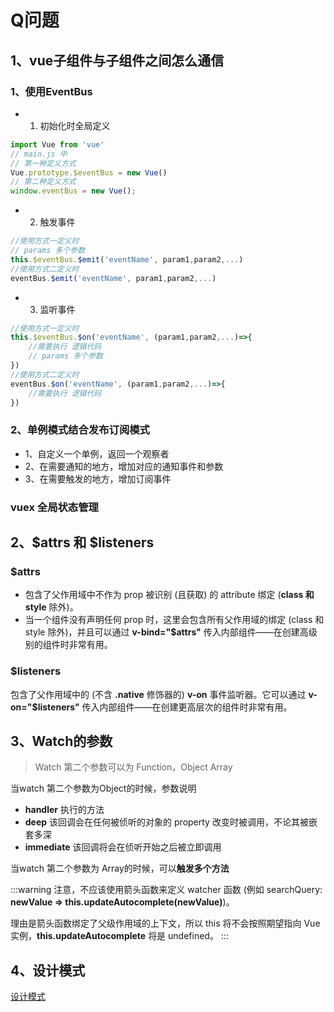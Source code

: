 # Q问题

## 1、vue子组件与子组件之间怎么通信
### 1、使用EventBus
- 1.  初始化时全局定义
```js
import Vue from 'vue'
// main.js 中
// 第一种定义方式
Vue.prototype.$eventBus = new Vue()
// 第二种定义方式
window.eventBus = new Vue();
```
- 2. 触发事件
```js
//使用方式一定义时
// params 多个参数
this.$eventBus.$emit('eventName', param1,param2,...)
//使用方式二定义时
eventBus.$emit('eventName', param1,param2,...)
```
- 3. 监听事件
```js
//使用方式一定义时
this.$eventBus.$on('eventName', (param1,param2,...)=>{
    //需要执行 逻辑代码
    // params 多个参数
})
//使用方式二定义时
eventBus.$on('eventName', (param1,param2,...)=>{
    //需要执行 逻辑代码
})
```
### 2、单例模式结合发布订阅模式
- 1、自定义一个单例，返回一个观察者
- 2、在需要通知的地方，增加对应的通知事件和参数
- 3、在需要触发的地方，增加订阅事件

###  vuex 全局状态管理

## 2、$attrs 和 $listeners

### $attrs
- 包含了父作用域中不作为 prop 被识别 (且获取) 的 attribute 绑定 (**class 和 style** 除外)。
- 当一个组件没有声明任何 prop 时，这里会包含所有父作用域的绑定 (class 和 style 除外)，并且可以通过 **v-bind="$attrs"** 传入内部组件——在创建高级别的组件时非常有用。



### $listeners

包含了父作用域中的 (不含 **.native** 修饰器的) **v-on** 事件监听器。它可以通过 **v-on="$listeners"** 传入内部组件——在创建更高层次的组件时非常有用。


## 3、Watch的参数
> Watch 第二个参数可以为  Function，Object Array

当watch 第二个参数为Object的时候，参数说明
- **handler** 执行的方法
- **deep** 该回调会在任何被侦听的对象的 property 改变时被调用，不论其被嵌套多深
- **immediate** 该回调将会在侦听开始之后被立即调用

当watch 第二个参数为 Array的时候，可以**触发多个方法**

:::warning
注意，不应该使用箭头函数来定义 watcher 函数 (例如 searchQuery: **newValue => this.updateAutocomplete(newValue)**)。

理由是箭头函数绑定了父级作用域的上下文，所以 this 将不会按照期望指向 Vue 实例，**this.updateAutocomplete** 将是 undefined。
:::

## 4、设计模式
[设计模式](./../base/js.md#❤设计模式)
